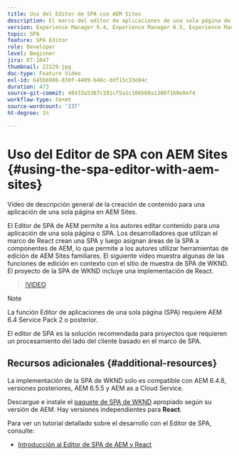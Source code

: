 ```yaml
---
title: Uso del Editor de SPA con AEM Sites
description: El marco del editor de aplicaciones de una sola página de AEM permite a los autores editar contenido para una aplicación de una sola página o una SPA. Los desarrolladores que utilizan cualquiera de los marcos de React crean una SPA y luego asignan áreas de la SPA a componentes de AEM, lo que permite a los autores utilizar herramientas de edición de AEM Sites familiares.
version: Experience Manager 6.4, Experience Manager 6.5, Experience Manager as a Cloud Service
topic: SPA
feature: SPA Editor
role: Developer
level: Beginner
jira: KT-1047
thumbnail: 22229.jpg
doc-type: Feature Video
exl-id: 645b6986-830f-4409-b46c-ddf15c33e84c
duration: 473
source-git-commit: 48433a5367c281cf5a1c106b08a1306f1b0e8ef4
workflow-type: tm+mt
source-wordcount: '237'
ht-degree: 1%

---
```


# Uso del Editor de SPA con AEM Sites {#using-the-spa-editor-with-aem-sites}

Vídeo de descripción general de la creación de contenido para una aplicación de una sola página en AEM Sites.

El Editor de SPA de AEM permite a los autores editar contenido para una aplicación de una sola página o SPA. Los desarrolladores que utilizan el marco de React crean una SPA y luego asignan áreas de la SPA a componentes de AEM, lo que permite a los autores utilizar herramientas de edición de AEM Sites familiares. El siguiente vídeo muestra algunas de las funciones de edición en contexto con el sitio de muestra de SPA de WKND. El proyecto de la SPA de WKND incluye una implementación de React.

>[!VIDEO](https://video.tv.adobe.com/v/22229?quality=12&learn=on)

>[!NOTE]
>
> La función Editor de aplicaciones de una sola página (SPA) requiere AEM 6.4 Service Pack 2 o posterior.
>
> El editor de SPA es la solución recomendada para proyectos que requieren un procesamiento del lado del cliente basado en el marco de SPA.

## Recursos adicionales {#additional-resources}

La implementación de la SPA de WKND solo es compatible con AEM 6.4.8, versiones posteriores, AEM 6.5.5 y AEM as a Cloud Service.

Descargue e instale el [paquete de SPA de WKND](https://github.com/adobe/aem-guides-wknd-spa/releases) apropiado según su versión de AEM. Hay versiones independientes para **React**.

Para ver un tutorial detallado sobre el desarrollo con el Editor de SPA, consulte:

* [Introducción al Editor de SPA de AEM y React](https://experienceleague.adobe.com/docs/experience-manager-learn/getting-started-with-aem-headless/spa-editor/react/overview.html?lang=es)
